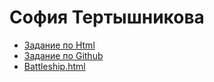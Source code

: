 # София Тертышникова
+ [Задание по Html](ABOUT_html.html)
+ [Задание по Github](ABOUT_md.md)
+ [Battleship.html](battleship.html)
